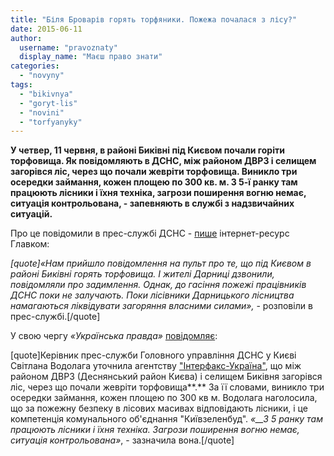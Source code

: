 ```yaml
---
title: "Біля Броварів горять торфяники. Пожежа почалася з лісу?"
date: 2015-06-11
author: 
  username: "pravoznaty"
  display_name: "Маєш право знати"
categories: 
  - "novyny"
tags: 
  - "bikivnya"
  - "goryt-lis"
  - "novini"
  - "torfyanyky"
---
```


**У четвер, 11 червня, в районі Биківні під Києвом почали горіти торфовища. Як повідомляють в ДСНС, між районом ДВРЗ і селищем загорівся ліс, через що почали жевріти торфовища. Виникло три осередки займання, кожен площею по 300 кв. м. З 5-ї ранку там працюють лісники і їхня техніка, загрози поширення вогню немає, ситуація контрольована, - запевняють в службі з надзвичайних ситуацій.**

Про це повідомили в прес-службі ДСНС - [пише](https://glavcom.ua/news/300580.html) інтернет-ресурс Главком:

_\[quote\]«Нам прийшло повідомлення на пульт про те, що під Києвом в районі Биківні горять торфовища. І жителі Дарниці дзвонили, повідомляли про задимлення. Однак, до гасіння пожежі працівників ДСНС поки не залучають. Поки лісівники Дарницького лісництва намагаються ліквідувати загоряння власними силами»,_ - розповіли в прес-службі.\[/quote\]

У свою чергу _«_Українська правда_»_ [повідомляє](https://www.pravda.com.ua/news/2015/06/11/7070887/):

\[quote\]Керівник прес-служби Головного управління ДСНС у Києві Світлана Водолага уточнила агентству ["Інтерфакс-Україна"](https://interfax.com.ua/), що між районом ДВРЗ (Деснянський район Києва) і селищем Биківня загорівся ліс, через що почали жевріти торфовища**.** За її словами, виникло три осередки займання, кожен площею по 300 кв м. Водолага наголосила, що за пожежну безпеку в лісових масивах відповідають лісники, і це компетенція комунального об'єднання "Київзеленбуд". _«__З 5 ранку там працюють лісники і їхня техніка. Загрози поширення вогню немає, ситуація контрольована»_, - зазначила вона.\[/quote\]
